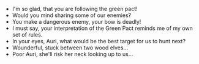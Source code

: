 - I'm so glad, that you are following the green pact!
- Would you mind sharing some of our enemies?
- You make a dangerous enemy, your bow is deadly!
- I must say, your interpretation of the Green Pact reminds me of my own set of rules.
- In your eyes, Auri, what would be the best target for us to hunt next?
- Wounderful, stuck between two wood elves...
- Poor Auri, she'll risk her neck looking up to us...
